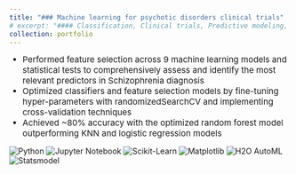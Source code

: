 ```yaml
---
title: "### Machine learning for psychotic disorders clinical trials"
# excerpt: "#### Classification, Clinical trials, Predictive modeling, Data visualization, Data mining<br/>"
collection: portfolio
---
```

<ul>
    <li style="font-size:15px">Performed feature selection across 9 machine learning models and statistical tests to comprehensively assess and identify the most relevant predictors in Schizophrenia diagnosis</li>
    <li style="font-size:15px">Optimized classifiers and feature selection models by fine-tuning hyper-parameters with randomizedSearchCV and implementing cross-validation techniques</li>
    <li style="font-size:15px">Achieved ~80% accuracy with the optimized random forest model outperforming KNN and logistic regression models</li>
</ul>

<p style="margin-top:10px">
    <img src="https://img.shields.io/badge/Python-green" alt="Python">
    <img src="https://img.shields.io/badge/Jupyter%20Notebook-orange" alt="Jupyter Notebook">
    <img src="https://img.shields.io/badge/Sklearn-purple" alt="Scikit-Learn">
    <img src="https://img.shields.io/badge/Matplotlib-violet" alt="Matplotlib">
    <img src="https://img.shields.io/badge/H2O%20AutoML-blue" alt="H2O AutoML">
    <img src="https://img.shields.io/badge/Statsmodel-grey" alt="Statsmodel">
</p>